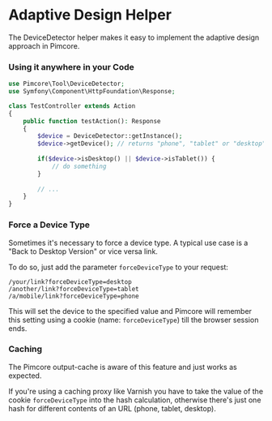 # Adaptive Design Helper

The DeviceDetector helper makes it easy to implement the adaptive design approach in Pimcore. 
 
### Using it anywhere in your Code

```php
use Pimcore\Tool\DeviceDetector;
use Symfony\Component\HttpFoundation\Response;

class TestController extends Action
{
    public function testAction(): Response
    {
        $device = DeviceDetector::getInstance();
        $device->getDevice(); // returns "phone", "tablet" or "desktop"
 
        if($device->isDesktop() || $device->isTablet()) {
            // do something
        }
        
        // ...
    }
}
```

### Force a Device Type
Sometimes it's necessary to force a device type. A typical use case is a "Back to Desktop Version" 
or vice versa link. 

To do so, just add the parameter `forceDeviceType` to your request: 

```
/your/link?forceDeviceType=desktop
/another/link?forceDeviceType=tablet
/a/mobile/link?forceDeviceType=phone
```

This will set the device to the specified value and Pimcore will remember this setting using a 
cookie (name: `forceDeviceType`) till the browser session ends. 
 
 
### Caching
The Pimcore output-cache is aware of this feature and just works as expected. 

If you're using a caching proxy like Varnish you have to take the value of the cookie 
`forceDeviceType` into the hash calculation, otherwise there's just one hash for different contents 
of an URL (phone, tablet, desktop). 
 
